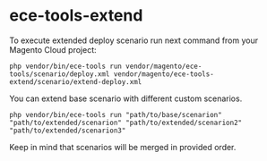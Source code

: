 # ece-tools-extend

To execute extended deploy scenario run next command from your Magento Cloud project:
```
php vendor/bin/ece-tools run vendor/magento/ece-tools/scenario/deploy.xml vendor/magento/ece-tools-extend/scenario/extend-deploy.xml
```

You can extend base scenario with different custom scenarios.
```
php vendor/bin/ece-tools run "path/to/base/scenarion" "path/to/extended/scenarion" "path/to/extended/scenarion2" "path/to/extended/scenarion3"
```
Keep in mind that scenarios will be merged in provided order. 